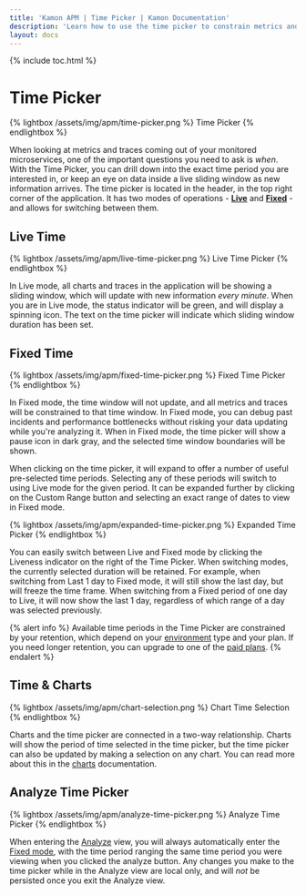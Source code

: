 ```yaml
---
title: 'Kamon APM | Time Picker | Kamon Documentation'
description: 'Learn how to use the time picker to constrain metrics and traces. Examine your services in real time, or drill down into incident periods'
layout: docs
---
```


{% include toc.html %}

Time Picker
============

{% lightbox /assets/img/apm/time-picker.png %}
Time Picker
{% endlightbox %}

When looking at metrics and traces coming out of your monitored microservices, one of the important questions you need to ask is _when_. With the Time Picker, you can drill down into the exact time period you are interested in, or keep an eye on data inside a live sliding window as new information arrives. The time picker is located in the header, in the top right corner of the application. It has two modes of operations - [**Live**](#live-time) and [**Fixed**](#fixed-time) - and allows for switching between them.

Live Time
----------

{% lightbox /assets/img/apm/live-time-picker.png %}
Live Time Picker
{% endlightbox %}

In Live mode, all charts and traces in the application will be showing a sliding window, which will update with new information _every minute_. When you are in Live mode, the status indicator will be green, and will display a spinning icon. The text on the time picker will indicate which sliding window duration has been set.

Fixed Time
-----------

{% lightbox /assets/img/apm/fixed-time-picker.png %}
Fixed Time Picker
{% endlightbox %}

<a id="fixed-time-mode" /> In Fixed mode, the time window will not update, and all metrics and traces will be constrained to that time window. In Fixed mode, you can debug past incidents and performance bottlenecks without risking your data updating while you're analyzing it. When in Fixed mode, the time picker will show a pause icon in dark gray, and the selected time window boundaries will be shown.

When clicking on the time picker, it will expand to offer a number of useful pre-selected time periods. Selecting any of these periods will switch to using Live mode for the given period. It can be expanded further by clicking on the Custom Range button and selecting an exact range of dates to view in Fixed mode.

{% lightbox /assets/img/apm/expanded-time-picker.png %}
Expanded Time Picker
{% endlightbox %}

You can easily switch between Live and Fixed mode by clicking the Liveness indicator on the right of the Time Picker. When switching modes, the currently selected duration will be retained. For example, when switching from Last 1 day to Fixed mode, it will still show the last day, but will freeze the time frame. When switching from a Fixed period of one day to Live, it will now show the last 1 day, regardless of which range of a day was selected previously.

{% alert info %}
Available time periods in the Time Picker are constrained by your retention, which depend on your [environment] type and your plan. If you need longer retention,
you can upgrade to one of the [paid plans].
{% endalert %}

Time &amp; Charts
-----------------

{% lightbox /assets/img/apm/chart-selection.png %}
Chart Time Selection
{% endlightbox %}

Charts and the time picker are connected in a two-way relationship. Charts will show the period of time selected in the time picker, but the time picker can also be updated by making
a selection on any chart. You can read more about this in the [charts] documentation.


Analyze Time Picker
-------------------

{% lightbox /assets/img/apm/analyze-time-picker.png %}
Analyze Time Picker
{% endlightbox %}

When entering the [Analyze][analyze] view, you will always automatically enter the [Fixed mode](#fixed-time), with the time period ranging the same time period you were viewing when you clicked the analyze button. Any changes you make to the time picker while in the Analyze view are local only, and will _not_ be persisted once you exit the Analyze view.

[charts]: ../charts/
[analyze]: ../../deep-dive/analyze.md
[paid plans]: /apm/pricing/
[environment]: ../environments/

